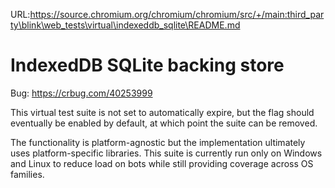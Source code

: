 URL:https://source.chromium.org/chromium/chromium/src/+/main:third_party\blink\web_tests\virtual\indexeddb_sqlite\README.md
# IndexedDB SQLite backing store

Bug: https://crbug.com/40253999

This virtual test suite is not set to automatically expire, but the flag should
eventually be enabled by default, at which point the suite can be removed.

The functionality is platform-agnostic but the implementation ultimately uses
platform-specific libraries. This suite is currently run only on Windows and
Linux to reduce load on bots while still providing coverage across OS families.
